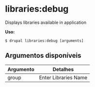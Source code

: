 # libraries:debug
Displays libraries available in application

**Uso:**
```
$ drupal libraries:debug [arguments]
```

## Argumentos disponíveis
Argumento | Detalhes
---------|-------------
group | Enter Libraries Name

